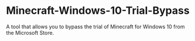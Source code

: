 # Minecraft-Windows-10-Trial-Bypass
A tool that allows you to bypass the trial of Minecraft for Windows 10 from the Microsoft Store.
